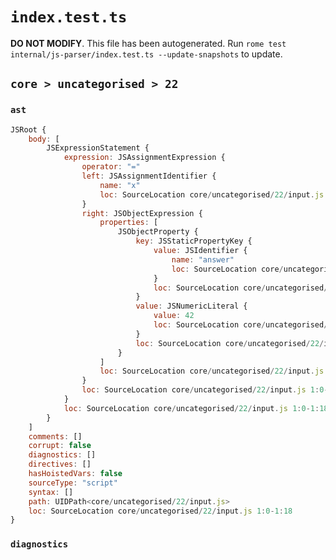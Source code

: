# `index.test.ts`

**DO NOT MODIFY**. This file has been autogenerated. Run `rome test internal/js-parser/index.test.ts --update-snapshots` to update.

## `core > uncategorised > 22`

### `ast`

```javascript
JSRoot {
	body: [
		JSExpressionStatement {
			expression: JSAssignmentExpression {
				operator: "="
				left: JSAssignmentIdentifier {
					name: "x"
					loc: SourceLocation core/uncategorised/22/input.js 1:0-1:1 (x)
				}
				right: JSObjectExpression {
					properties: [
						JSObjectProperty {
							key: JSStaticPropertyKey {
								value: JSIdentifier {
									name: "answer"
									loc: SourceLocation core/uncategorised/22/input.js 1:6-1:12 (answer)
								}
								loc: SourceLocation core/uncategorised/22/input.js 1:6-1:12
							}
							value: JSNumericLiteral {
								value: 42
								loc: SourceLocation core/uncategorised/22/input.js 1:14-1:16
							}
							loc: SourceLocation core/uncategorised/22/input.js 1:6-1:16
						}
					]
					loc: SourceLocation core/uncategorised/22/input.js 1:4-1:18
				}
				loc: SourceLocation core/uncategorised/22/input.js 1:0-1:18
			}
			loc: SourceLocation core/uncategorised/22/input.js 1:0-1:18
		}
	]
	comments: []
	corrupt: false
	diagnostics: []
	directives: []
	hasHoistedVars: false
	sourceType: "script"
	syntax: []
	path: UIDPath<core/uncategorised/22/input.js>
	loc: SourceLocation core/uncategorised/22/input.js 1:0-1:18
}
```

### `diagnostics`

```

```
